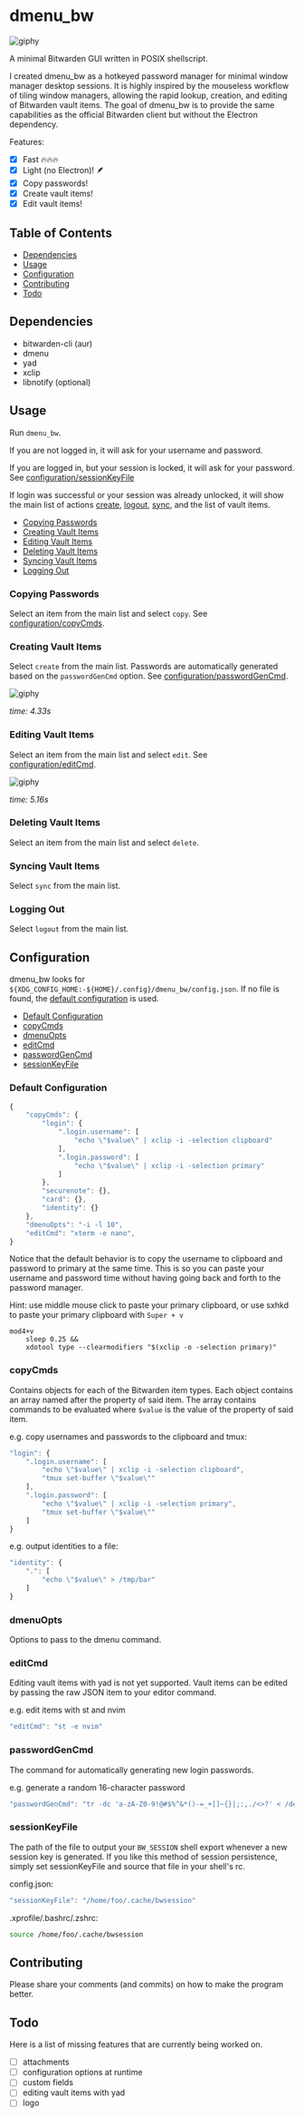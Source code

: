 # dmenu\_bw

![giphy](https://media.giphy.com/media/iEJ7HRPdOpWUrNy3Ue/giphy.gif)

A minimal Bitwarden GUI written in POSIX shellscript.

I created dmenu\_bw as a hotkeyed password manager for minimal window manager
desktop sessions. It is highly inspired by the mouseless workflow of tiling
window managers, allowing the rapid lookup, creation, and editing of Bitwarden
vault items. The goal of dmenu\_bw is to provide the same capabilities as the
official Bitwarden client but without the Electron dependency.

Features:

- [x] Fast 🔥🔥🔥
- [x] Light (no Electron)! 🪶
- [x] Copy passwords!
- [x] Create vault items!
- [x] Edit vault items!

## Table of Contents
* [Dependencies](#Dependencies)
* [Usage](#Usage)
* [Configuration](#Configuration)
* [Contributing](#Contributing)
* [Todo](#Todo)

## Dependencies
* bitwarden-cli (aur)
* dmenu
* yad
* xclip
* libnotify (optional)

## Usage
Run `dmenu_bw`.

If you are not logged in, it will ask for your username and password.

If you are logged in, but your session is locked, it will ask for your
password. See [configuration/sessionKeyFile](#sessionKeyFile)

If login was successful or your session was already unlocked, it will
show the main list of actions [create](#Creating-Vault-Items),
[logout](#Logging-Out), [sync](#Syncing-Vault-Items), and the list of
vault items.

* [Copying Passwords](#Copying-Passwords)
* [Creating Vault Items](#Creating-Vault-Items)
* [Editing Vault Items](#Editing-Vault-Items)
* [Deleting Vault Items](#Deleting-Vault-Items)
* [Syncing Vault Items](#Syncing-Vault-Items)
* [Logging Out](#Logging-Out)

### Copying Passwords
Select an item from the main list and select `copy`. See
[configuration/copyCmds](#copyCmds).

### Creating Vault Items
Select `create` from the main list. Passwords are
automatically generated based on the `passwordGenCmd` option.
See [configuration/passwordGenCmd](#passwordGenCmd).

![giphy](https://media.giphy.com/media/QJjiAE9AzytpMc2ZLH/giphy.gif)

*time: 4.33s*

### Editing Vault Items
Select an item from the main list and select `edit`. See
[configuration/editCmd](#editCmd).

![giphy](https://media.giphy.com/media/7lpknCtwHI0xidnIni/giphy.gif)

*time: 5.16s*

### Deleting Vault Items
Select an item from the main list and select `delete`.

### Syncing Vault Items
Select `sync` from the main list.

### Logging Out
Select `logout` from the main list.


## Configuration
dmenu\_bw looks for `${XDG_CONFIG_HOME:-${HOME}/.config}/dmenu_bw/config.json`.
If no file is found, the [default configuration](#Default-Configuration) is
used.

* [Default Configuration](#Default-Configuration)
* [copyCmds](#copyCmds)
* [dmenuOpts](#dmenuOpts)
* [editCmd](#editCmd)
* [passwordGenCmd](#passwordGenCmd)
* [sessionKeyFile](#sessionKeyFile)

### Default Configuration
```javascript
{
    "copyCmds": {
        "login": {
            ".login.username": [
                "echo \"$value\" | xclip -i -selection clipboard"
            ],
            ".login.password": [
                "echo \"$value\" | xclip -i -selection primary"
            ]
        },
        "securenote": {},
        "card": {},
        "identity": {}
    },
    "dmenuOpts": "-i -l 10",
    "editCmd": "xterm -e nano",
}
```
Notice that the default behavior is to copy the username to clipboard and
password to primary at the same time. This is so you can paste your username
and password time without having going back and forth to the password manager.

Hint: use middle mouse click to paste your primary clipboard, or use sxhkd to
paste your primary clipboard with `Super + v`
```
mod4+v
    sleep 0.25 &&
    xdotool type --clearmodifiers "$(xclip -o -selection primary)"
```

### copyCmds
Contains objects for each of the Bitwarden item types.
Each object contains an array named after the property of said item.
The array contains commands to be evaluated where `$value` is the
value of the property of said item.

e.g. copy usernames and passwords to the clipboard and tmux:
```javascript
"login": {
    ".login.username": [
        "echo \"$value\" | xclip -i -selection clipboard",
        "tmux set-buffer \"$value\""
    ],
    ".login.password": [
        "echo \"$value\" | xclip -i -selection primary",
        "tmux set-buffer \"$value\""
    ]
}
```
e.g. output identities to a file:
```javascript
"identity": {
    ".": [
        "echo \"$value\" > /tmp/bar"
    ]
}
```

### dmenuOpts
Options to pass to the dmenu command.

### editCmd
Editing vault items with yad is not yet supported. Vault items can be edited by
passing the raw JSON item to your editor command.

e.g. edit items with st and nvim
```javascript
"editCmd": "st -e nvim"
```

### passwordGenCmd
The command for automatically generating new login passwords.

e.g. generate a random 16-character password
```javascript
"passwordGenCmd": "tr -dc 'a-zA-Z0-9!@#$%^&*()-=_+[]~{}|;:,./<>?' < /dev/urandom | head -c 16"
```

### sessionKeyFile
The path of the file to output your `BW_SESSION` shell export whenever
a new session key is generated. If you like this method of session
persistence, simply set sessionKeyFile and source that file in your
shell's rc.

config.json:
```javascript
"sessionKeyFile": "/home/foo/.cache/bwsession"
```
.xprofile/.bashrc/.zshrc:
```bash
source /home/foo/.cache/bwsession
```

## Contributing
Please share your comments (and commits) on how to make the program better.

## Todo
Here is a list of missing features that are currently being worked on.
- [ ] attachments
- [ ] configuration options at runtime
- [ ] custom fields
- [ ] editing vault items with yad
- [ ] logo

